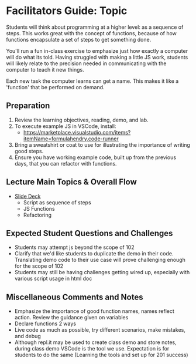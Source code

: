 # Facilitators Guide: Topic

Students will think about programming at a higher level: as a sequence of steps. This works great with the concept of functions, because of how functions encapsulate a set of steps to get something done.

You'll run a fun in-class exercise to emphasize just how exactly a computer will do what its told. Having struggled with making a little JS work, students will likely relate to the precision needed in communicating with the computer to teach it new things. 

Each new task the computer learns can get a name. This makes it like a 'function' that be performed on demand. 

## Preparation
1. Review the learning objectives, reading, demo, and lab.
1. To execute example JS in VSCode, install:
    - https://marketplace.visualstudio.com/items?itemName=formulahendry.code-runner
1. Bring a sweatshirt or coat to use for illustrating the importance of writing good steps.
1. Ensure you have working example code, built up from the previous days, that you can refactor with functions. 

## Lecture Main Topics & Overall Flow

- [Slide Deck](https://docs.google.com/presentation/d/1ClRYKjhLcmJjEBkRT5ZA0Yj7kuc0Ci-zfCYhL5BVZPA/edit)
  - Script as sequence of steps
  - JS Functions
  - Refactoring

## Expected Student Questions and Challenges
- Students may attempt js beyond the scope of 102
- Clarify that we'd like students to duplicate the demo in their code.  Translating demo code to their use case will prove challenging enough for the scope of 102
- Students may still be having challenges getting wired up, especially with various script usage in html doc

## Miscellaneous Comments and Notes

- Emphasize the importance of good function names, names reflect action. Review the guidance given on variables
- Declare functions 2 ways
- Live code as much as possible, try different scenarios, make mistakes, and debug  
- Although repl.it may be used to create class demo and store notes, during class demo VSCode is the tool we use.  Expectation is for students to do the same (Learning the tools and set up for 201 success)

